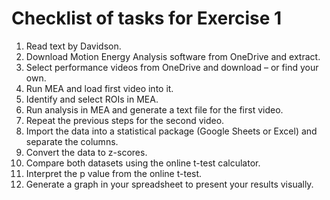 # Checklist of tasks for Exercise 1

1. Read text by Davidson.
2. Download Motion Energy Analysis software from OneDrive and extract.
3. Select performance videos from OneDrive and download – or find your own.
4. Run MEA and load first video into it.
5. Identify and select ROIs in MEA.
6. Run analysis in MEA and generate a text file for the first video.
7. Repeat the previous steps for the second video.
8. Import the data into a statistical package (Google Sheets or Excel) and separate the columns.
9. Convert the data to z-scores.
10. Compare both datasets using the online t-test calculator.
11. Interpret the p value from the online t-test.
12. Generate a graph in your spreadsheet to present your results visually.


